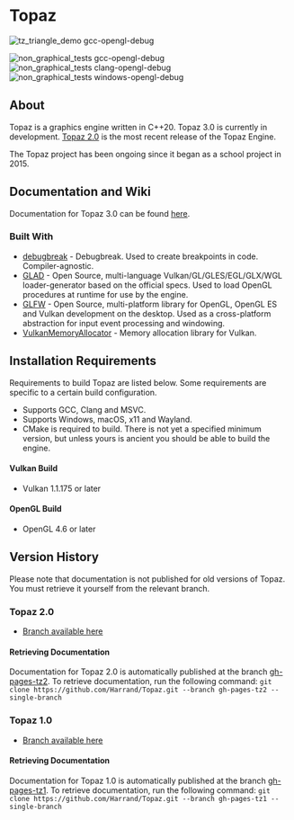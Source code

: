 # Topaz
![tz_triangle_demo gcc-opengl-debug](https://github.com/Harrand/Topaz/actions/workflows/build_tz_triangle_demo.yml/badge.svg)

![non_graphical_tests gcc-opengl-debug](https://github.com/Harrand/Topaz/actions/workflows/non_graphical_tests_gcc.yml/badge.svg)
![non_graphical_tests clang-opengl-debug](https://github.com/Harrand/Topaz/actions/workflows/non_graphical_tests_clang.yml/badge.svg)
![non_graphical_tests windows-opengl-debug](https://github.com/Harrand/Topaz/actions/workflows/non_graphical_tests_msvc.yml/badge.svg)

## About

 Topaz is a graphics engine written in C++20. Topaz 3.0 is currently in development. [Topaz 2.0](https://github.com/Harrand/Topaz/tree/Topaz2.0) is the most recent release of the Topaz Engine.

The Topaz project has been ongoing since it began as a school project in 2015.

## Documentation and Wiki
Documentation for Topaz 3.0 can be found [here](https://harrand.github.io/Topaz/).

### Built With

* [debugbreak](https://github.com/scottt/debugbreak) - Debugbreak. Used to create breakpoints in code. Compiler-agnostic.
* [GLAD](https://github.com/Dav1dde/glad) - Open Source, multi-language Vulkan/GL/GLES/EGL/GLX/WGL loader-generator based on the official specs. Used to load OpenGL procedures at runtime for use by the engine.
* [GLFW](https://www.glfw.org/) - Open Source, multi-platform library for OpenGL, OpenGL ES and Vulkan development on the desktop. Used as a cross-platform abstraction for input event processing and windowing.
* [VulkanMemoryAllocator](https://github.com/GPUOpen-LibrariesAndSDKs/VulkanMemoryAllocator) - Memory allocation library for Vulkan.

## Installation Requirements
Requirements to build Topaz are listed below. Some requirements are specific to a certain build configuration.
* Supports GCC, Clang and MSVC.
* Supports Windows, macOS, x11 and Wayland.
* CMake is required to build. There is not yet a specified minimum version, but unless yours is ancient you should be able to build the engine.
#### Vulkan Build
* Vulkan 1.1.175 or later
#### OpenGL Build
* OpenGL 4.6 or later

## Version History
Please note that documentation is not published for old versions of Topaz. You must retrieve it yourself from the relevant branch.
### Topaz 2.0
* [Branch available here](https://github.com/Harrand/Topaz/tree/Topaz2.0)
#### Retrieving Documentation
Documentation for Topaz 2.0 is automatically published at the branch [gh-pages-tz2](https://github.com/Harrand/Topaz/tree/gh-pages-tz2). To retrieve documentation, run the following command:
`git clone https://github.com/Harrand/Topaz.git --branch gh-pages-tz2 --single-branch`
### Topaz 1.0
* [Branch available here](https://github.com/Harrand/Topaz/tree/Topaz1.0)
#### Retrieving Documentation
Documentation for Topaz 1.0 is automatically published at the branch [gh-pages-tz1](https://github.com/Harrand/Topaz/tree/gh-pages-tz1). To retrieve documentation, run the following command:
`git clone https://github.com/Harrand/Topaz.git --branch gh-pages-tz1 --single-branch`
